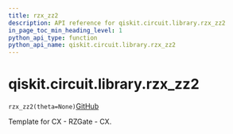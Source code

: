 ```yaml
---
title: rzx_zz2
description: API reference for qiskit.circuit.library.rzx_zz2
in_page_toc_min_heading_level: 1
python_api_type: function
python_api_name: qiskit.circuit.library.rzx_zz2
---
```


# qiskit.circuit.library.rzx\_zz2

<span id="qiskit.circuit.library.rzx_zz2" />

`rzx_zz2(theta=None)`[GitHub](https://github.com/qiskit/qiskit/tree/stable/0.19/qiskit/circuit/library/templates/rzx/rzx_zz2.py "view source code")

Template for CX - RZGate - CX.

